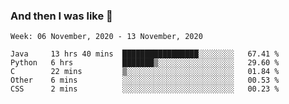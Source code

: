  ### And then I was like 🥱
<!--
**Mat2ja/Mat2ja** is a ✨ _special_ ✨ repository because its `README.md` (this file) appears on your GitHub profile.

Here are some ideas to get you started:

- 🔭 I’m currently working on ...
- 🌱 I’m currently learning ...
- 👯 I’m looking to collaborate on ...
- 🤔 I’m looking for help with ...
- 💬 Ask me about ...
- 📫 How to reach me: ...
- 😄 Pronouns: ...
- ⚡ Fun fact: ...
-->

<!--START_SECTION:waka-->
```text
Week: 06 November, 2020 - 13 November, 2020

Java     13 hrs 40 mins  █████████████████░░░░░░░░   67.41 % 
Python   6 hrs           ███████▒░░░░░░░░░░░░░░░░░   29.60 % 
C        22 mins         ▒░░░░░░░░░░░░░░░░░░░░░░░░   01.84 % 
Other    6 mins          ░░░░░░░░░░░░░░░░░░░░░░░░░   00.53 % 
CSS      2 mins          ░░░░░░░░░░░░░░░░░░░░░░░░░   00.23 % 
```
<!--END_SECTION:waka-->
